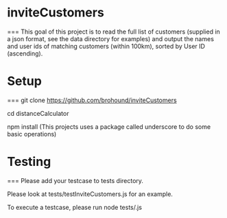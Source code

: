 # inviteCustomers
===
This goal of this project is to read the full list of customers (supplied in a json format,
see the data directory for examples) and output the names and user ids of matching customers (within 100km), 
sorted by User ID (ascending).

# Setup
=== 
git clone https://github.com/brohound/inviteCustomers

cd distanceCalculator 

npm install (This projects uses a package called underscore to do some basic operations)

# Testing
===
Please add your testcase to tests directory. 

Please look at tests/testInviteCustomers.js for an example.

To execute a testcase, please run node tests/<fileName>.js
